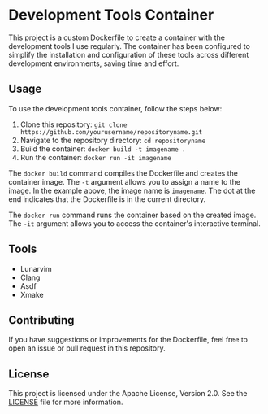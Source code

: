 # Development Tools Container

This project is a custom Dockerfile to create a container with the development tools I use regularly. The container has been configured to simplify the installation and configuration of these tools across different development environments, saving time and effort.

## Usage

To use the development tools container, follow the steps below:

1. Clone this repository: `git clone https://github.com/yourusername/repositoryname.git`
2. Navigate to the repository directory: `cd repositoryname`
3. Build the container: `docker build -t imagename .`
4. Run the container: `docker run -it imagename`

The `docker build` command compiles the Dockerfile and creates the container image. The `-t` argument allows you to assign a name to the image. In the example above, the image name is `imagename`. The dot at the end indicates that the Dockerfile is in the current directory.

The `docker run` command runs the container based on the created image. The `-it` argument allows you to access the container's interactive terminal.

## Tools

- Lunarvim
- Clang
- Asdf
- Xmake

## Contributing

If you have suggestions or improvements for the Dockerfile, feel free to open an issue or pull request in this repository.

## License

This project is licensed under the Apache License, Version 2.0. See the [LICENSE](LICENSE) file for more information.
